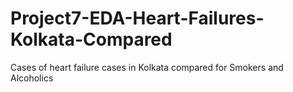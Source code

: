 # Project7-EDA-Heart-Failures-Kolkata-Compared
Cases of heart failure cases in Kolkata compared for Smokers and Alcoholics
